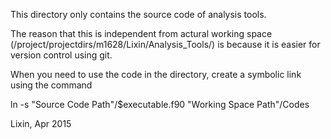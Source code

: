 This directory only contains the source code of analysis tools.

The reason that this is independent from actural working space (/project/projectdirs/m1628/Lixin/Analysis_Tools/) is because it is easier for version control using git.

When you need to use the code in the directory, create a symbolic link using the command

ln -s "Source Code Path"/$executable.f90 "Working Space Path"/Codes

Lixin, Apr 2015
